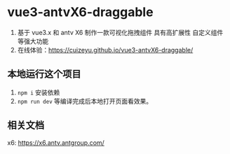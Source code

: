 # vue3-antvX6-draggable

1. 基于 vue3.x 和 antv X6 制作一款可视化拖拽组件 具有高扩展性 自定义组件等强大功能
2. 在线体验：https://cuizeyu.github.io/vue3-antvX6-draggable/

## 本地运行这个项目

1. `npm i` 安装依赖
2. `npm run dev` 等编译完成后本地打开页面看效果。

## 相关文档

x6: https://x6.antv.antgroup.com/
